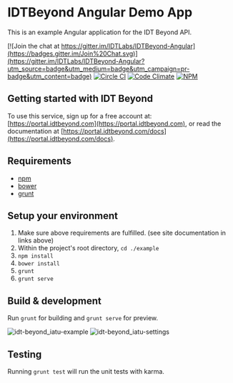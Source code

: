 IDTBeyond Angular Demo App
========

This is an example Angular application for the IDT Beyond API. 

[![Join the chat at https://gitter.im/IDTLabs/IDTBeyond-Angular](https://badges.gitter.im/Join%20Chat.svg)](https://gitter.im/IDTLabs/IDTBeyond-Angular?utm_source=badge&utm_medium=badge&utm_campaign=pr-badge&utm_content=badge)
[![Circle CI](https://circleci.com/gh/IDTLabs/IDTBeyond-Angular/tree/master.svg?style=svg)](https://circleci.com/gh/IDTLabs/IDTBeyond-Angular/tree/master)
[![Code Climate](https://codeclimate.com/github/IDTLabs/IDTBeyond-Angular/badges/gpa.svg)](https://codeclimate.com/github/IDTLabs/IDTBeyond-Angular)
[![NPM](https://nodei.co/npm/idtbeyond-angular.png?mini=true)](https://nodei.co/npm/idtbeyond-angular/)

## Getting started with IDT Beyond

To use this service, sign up for a free account at: [https://portal.idtbeyond.com](https://portal.idtbeyond.com), or read the documentation at [https://portal.idtbeyond.com/docs](https://portal.idtbeyond.com/docs).

## Requirements

- [npm](https://www.npmjs.com/)
- [bower](http://bower.io/#install-bower)
- [grunt](http://gruntjs.com/getting-started)

## Setup your environment

1. Make sure above requirements are fulfilled. (see site documentation in links above)
2. Within the project's root directory, `cd ./example`
3. `npm install`
4. `bower install`
5. `grunt`
6. `grunt serve`

## Build & development

Run `grunt` for building and `grunt serve` for preview.

![idt-beyond_iatu-example](https://cloud.githubusercontent.com/assets/2286035/6511765/dd686dca-c33c-11e4-92a1-efab86af4e1e.png)
![idt-beyond_iatu-settings](https://cloud.githubusercontent.com/assets/2286035/6511766/dd688df0-c33c-11e4-8af6-2fe3b0247c4c.png)

## Testing

Running `grunt test` will run the unit tests with karma.
